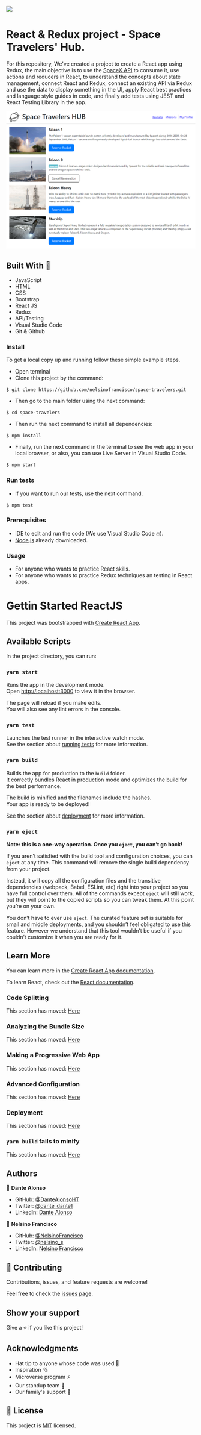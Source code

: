![](https://img.shields.io/badge/Microverse-blueviolet) 

# React & Redux project - Space Travelers' Hub.

For this repository, We've created a project to create a React app using Redux, the main objective is to use the [SpaceX API](https://api.spacexdata.com/v3) to consume it, use actions and reducers in React, to understand the concepts about state management, connect React and Redux, connect an existing API via Redux and use the data to display something in the UI, apply React best practices and language style guides in code, and finally add tests using JEST and React Testing Library in the app.

<center>
<div>
    <img src="./assets/SpaceTravelersHUB.PNG">
</div>
</center>

## Built With 🔨

- JavaScript
- HTML
- CSS
- Bootstrap
- React JS
- Redux
- API/Testing
- Visual Studio Code
- Git & Github

### Install

To get a local copy up and running follow these simple example steps.
- Open terminal
- Clone this project by the command: 

```
$ git clone https://github.com/nelsinofrancisco/space-travelers.git
```

- Then go to the main folder using the next command:

```
$ cd space-travelers
```

- Then run the next command to install all dependencies:

```
$ npm install
```


- Finally, run the next command in the terminal to see the web app in your local browser, or also, you can use Live Server in Visual Studio Code.

```
$ npm start
```

### Run tests

- If you want to run our tests, use the next command.

```
$ npm test
```

### Prerequisites

- IDE to edit and run the code (We use Visual Studio Code 🔥).
- [Node.js](https://nodejs.org/en/download/) already downloaded.


### Usage

- For anyone who wants to practice React skills.
- For anyone who wants to practice Redux techniques an testing in React apps.


# Gettin Started ReactJS


This project was bootstrapped with [Create React App](https://github.com/facebook/create-react-app).

## Available Scripts

In the project directory, you can run:

### `yarn start`

Runs the app in the development mode.\
Open [http://localhost:3000](http://localhost:3000) to view it in the browser.

The page will reload if you make edits.\
You will also see any lint errors in the console.

### `yarn test`

Launches the test runner in the interactive watch mode.\
See the section about [running tests](https://facebook.github.io/create-react-app/docs/running-tests) for more information.

### `yarn build`

Builds the app for production to the `build` folder.\
It correctly bundles React in production mode and optimizes the build for the best performance.

The build is minified and the filenames include the hashes.\
Your app is ready to be deployed!

See the section about [deployment](https://facebook.github.io/create-react-app/docs/deployment) for more information.

### `yarn eject`

**Note: this is a one-way operation. Once you `eject`, you can’t go back!**

If you aren’t satisfied with the build tool and configuration choices, you can `eject` at any time. This command will remove the single build dependency from your project.

Instead, it will copy all the configuration files and the transitive dependencies (webpack, Babel, ESLint, etc) right into your project so you have full control over them. All of the commands except `eject` will still work, but they will point to the copied scripts so you can tweak them. At this point you’re on your own.

You don’t have to ever use `eject`. The curated feature set is suitable for small and middle deployments, and you shouldn’t feel obligated to use this feature. However we understand that this tool wouldn’t be useful if you couldn’t customize it when you are ready for it.

## Learn More

You can learn more in the [Create React App documentation](https://facebook.github.io/create-react-app/docs/getting-started).

To learn React, check out the [React documentation](https://reactjs.org/).

### Code Splitting

This section has moved: [Here](https://facebook.github.io/create-react-app/docs/code-splitting)

### Analyzing the Bundle Size

This section has moved: [Here](https://facebook.github.io/create-react-app/docs/analyzing-the-bundle-size)

### Making a Progressive Web App

This section has moved: [Here](https://facebook.github.io/create-react-app/docs/making-a-progressive-web-app)

### Advanced Configuration

This section has moved: [Here](https://facebook.github.io/create-react-app/docs/advanced-configuration)

### Deployment

This section has moved: [Here](https://facebook.github.io/create-react-app/docs/deployment)

### `yarn build` fails to minify

This section has moved: [Here](https://facebook.github.io/create-react-app/docs/troubleshooting#npm-run-build-fails-to-minify)

## Authors

👤 **Dante Alonso**

- GitHub: [@DanteAlonsoHT](https://github.com/DanteAlonsoHT)
- Twitter: [@dante_dante1](https://twitter.com/dante_dante1)
- LinkedIn: [Dante Alonso](https://www.linkedin.com/in/dante-alonso/)

👤 **Nelsino Francisco**

- GitHub: [@NelsinoFrancisco](https://github.com/nelsinofrancisco)
- Twitter: [@nelsino_s](https://twitter.com/nelsino_s)
- LinkedIn: [Nelsino Francisco](https://www.linkedin.com/in/nelsinofrancisco/)

## 🤝 Contributing

Contributions, issues, and feature requests are welcome!

Feel free to check the [issues page](https://github.com/nelsinofrancisco/space-travelers/issues).

## Show your support

Give a ⭐️ if you like this project!


## Acknowledgments

- Hat tip to anyone whose code was used 🔰
- Inspiration 💘
- Microverse program ⚡
- Our standup team 🏹
- Our family's support 🙌

## 📝 License

This project is [MIT](./LICENSE) licensed.
